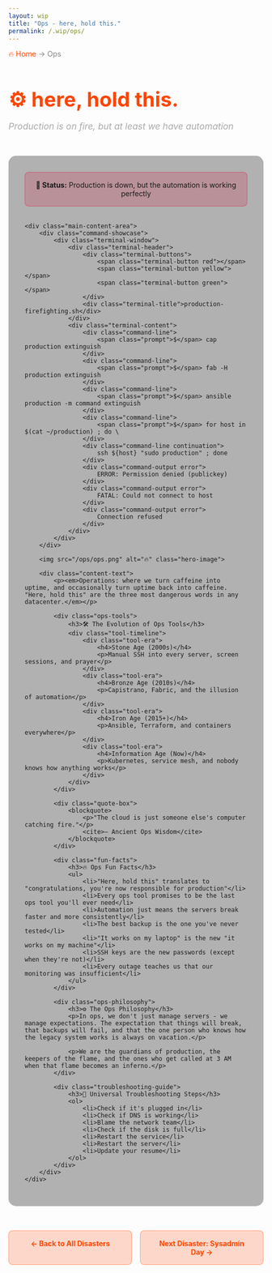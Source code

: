 ```yaml
---
layout: wip
title: "Ops - here, hold this."
permalink: /.wip/ops/
---
```


<div class="page-header">
    <div class="breadcrumb">
        <a href="/.wip/">🔥 Home</a> → <span>Ops</span>
    </div>
    <h1>⚙️ here, hold this.</h1>
    <p class="page-subtitle">Production is on fire, but at least we have automation</p>
</div>

<div class="content-section">
    <div class="status-banner critical">
        <strong>🚨 Status:</strong> Production is down, but the automation is working perfectly
    </div>

    <div class="main-content-area">
        <div class="command-showcase">
            <div class="terminal-window">
                <div class="terminal-header">
                    <div class="terminal-buttons">
                        <span class="terminal-button red"></span>
                        <span class="terminal-button yellow"></span>
                        <span class="terminal-button green"></span>
                    </div>
                    <div class="terminal-title">production-firefighting.sh</div>
                </div>
                <div class="terminal-content">
                    <div class="command-line">
                        <span class="prompt">$</span> cap production extinguish
                    </div>
                    <div class="command-line">
                        <span class="prompt">$</span> fab -H production extinguish
                    </div>
                    <div class="command-line">
                        <span class="prompt">$</span> ansible production -m command extinguish
                    </div>
                    <div class="command-line">
                        <span class="prompt">$</span> for host in $(cat ~/production) ; do \
                    </div>
                    <div class="command-line continuation">
                        ssh ${host} "sudo production" ; done
                    </div>
                    <div class="command-output error">
                        ERROR: Permission denied (publickey)
                    </div>
                    <div class="command-output error">
                        FATAL: Could not connect to host
                    </div>
                    <div class="command-output error">
                        Connection refused
                    </div>
                </div>
            </div>
        </div>

        <img src="/ops/ops.png" alt="🔥" class="hero-image">
        
        <div class="content-text">
            <p><em>Operations: where we turn caffeine into uptime, and occasionally turn uptime back into caffeine. "Here, hold this" are the three most dangerous words in any datacenter.</em></p>

            <div class="ops-tools">
                <h3>🛠️ The Evolution of Ops Tools</h3>
                <div class="tool-timeline">
                    <div class="tool-era">
                        <h4>Stone Age (2000s)</h4>
                        <p>Manual SSH into every server, screen sessions, and prayer</p>
                    </div>
                    <div class="tool-era">
                        <h4>Bronze Age (2010s)</h4>
                        <p>Capistrano, Fabric, and the illusion of automation</p>
                    </div>
                    <div class="tool-era">
                        <h4>Iron Age (2015+)</h4>
                        <p>Ansible, Terraform, and containers everywhere</p>
                    </div>
                    <div class="tool-era">
                        <h4>Information Age (Now)</h4>
                        <p>Kubernetes, service mesh, and nobody knows how anything works</p>
                    </div>
                </div>
            </div>

            <div class="quote-box">
                <blockquote>
                    <p>"The cloud is just someone else's computer catching fire."</p>
                    <cite>— Ancient Ops Wisdom</cite>
                </blockquote>
            </div>

            <div class="fun-facts">
                <h3>🔥 Ops Fun Facts</h3>
                <ul>
                    <li>"Here, hold this" translates to "congratulations, you're now responsible for production"</li>
                    <li>Every ops tool promises to be the last ops tool you'll ever need</li>
                    <li>Automation just means the servers break faster and more consistently</li>
                    <li>The best backup is the one you've never tested</li>
                    <li>"It works on my laptop" is the new "it works on my machine"</li>
                    <li>SSH keys are the new passwords (except when they're not)</li>
                    <li>Every outage teaches us that our monitoring was insufficient</li>
                </ul>
            </div>

            <div class="ops-philosophy">
                <h3>⚙️ The Ops Philosophy</h3>
                <p>In ops, we don't just manage servers - we manage expectations. The expectation that things will break, that backups will fail, and that the one person who knows how the legacy system works is always on vacation.</p>
                
                <p>We are the guardians of production, the keepers of the flame, and the ones who get called at 3 AM when that flame becomes an inferno.</p>
            </div>

            <div class="troubleshooting-guide">
                <h3>🚨 Universal Troubleshooting Steps</h3>
                <ol>
                    <li>Check if it's plugged in</li>
                    <li>Check if DNS is working</li>
                    <li>Blame the network team</li>
                    <li>Check if the disk is full</li>
                    <li>Restart the service</li>
                    <li>Restart the server</li>
                    <li>Update your resume</li>
                </ol>
            </div>
        </div>
    </div>
</div>

<div class="navigation-footer">
    <a href="/.wip/" class="nav-button">← Back to All Disasters</a>
    <a href="/.wip/sysadmin-day/" class="nav-button">Next Disaster: Sysadmin Day →</a>
</div>

<style>
.page-header {
    margin-bottom: 3rem;
}

.breadcrumb {
    color: #888;
    margin-bottom: 1rem;
    font-size: 0.9rem;
}

.breadcrumb a {
    color: #ff4500;
    text-decoration: none;
}

.breadcrumb a:hover {
    text-decoration: underline;
}

.page-header h1 {
    font-size: 2.5rem;
    color: #ff4500;
    margin-bottom: 0.5rem;
}

.page-subtitle {
    color: #aaa;
    font-style: italic;
    font-size: 1.1rem;
}

.content-section {
    background: rgba(0, 0, 0, 0.3);
    border-radius: 15px;
    padding: 2rem;
    margin-bottom: 3rem;
}

.status-banner.critical {
    background: rgba(220, 20, 60, 0.2);
    border: 1px solid rgba(220, 20, 60, 0.4);
    border-radius: 8px;
    padding: 1rem;
    margin-bottom: 2rem;
    text-align: center;
}

.command-showcase {
    margin: 2rem 0;
}

.terminal-window {
    background: #1e1e1e;
    border-radius: 10px;
    overflow: hidden;
    box-shadow: 0 10px 30px rgba(0, 0, 0, 0.5);
    font-family: 'Courier New', monospace;
}

.terminal-header {
    background: #323233;
    padding: 0.8rem;
    display: flex;
    align-items: center;
    gap: 1rem;
}

.terminal-buttons {
    display: flex;
    gap: 0.5rem;
}

.terminal-button {
    width: 12px;
    height: 12px;
    border-radius: 50%;
}

.terminal-button.red { background: #ff5f56; }
.terminal-button.yellow { background: #ffbd2e; }
.terminal-button.green { background: #27ca3f; }

.terminal-title {
    color: #fff;
    font-size: 0.9rem;
}

.terminal-content {
    padding: 1.5rem;
    background: #1e1e1e;
}

.command-line {
    color: #00ff00;
    margin: 0.5rem 0;
    font-size: 0.9rem;
}

.command-line.continuation {
    margin-left: 2rem;
}

.prompt {
    color: #ff6b6b;
    margin-right: 0.5rem;
}

.command-output {
    color: #ccc;
    margin: 0.3rem 0;
    margin-left: 1rem;
}

.command-output.error {
    color: #ff6b6b;
}

.hero-image {
    width: 100%;
    max-width: 600px;
    height: auto;
    border-radius: 10px;
    margin: 2rem auto;
    display: block;
    box-shadow: 0 10px 30px rgba(0, 0, 0, 0.3);
}

.content-text {
    font-size: 1.1rem;
    line-height: 1.7;
    color: #e0e0e0;
}

.content-text p {
    margin-bottom: 1.5rem;
}

.ops-tools {
    background: rgba(0, 100, 0, 0.1);
    border: 1px solid rgba(0, 100, 0, 0.3);
    border-radius: 10px;
    padding: 2rem;
    margin: 3rem 0;
}

.ops-tools h3 {
    color: #32cd32;
    margin-bottom: 2rem;
}

.tool-timeline {
    display: grid;
    gap: 1.5rem;
}

.tool-era {
    background: rgba(0, 0, 0, 0.3);
    border-left: 4px solid #32cd32;
    padding: 1.5rem;
    border-radius: 0 8px 8px 0;
}

.tool-era h4 {
    color: #90ee90;
    margin-bottom: 0.8rem;
}

.tool-era p {
    color: #ddd;
    margin: 0;
}

.quote-box {
    background: rgba(255, 69, 0, 0.1);
    border-left: 4px solid #ff4500;
    padding: 1.5rem;
    margin: 2rem 0;
    border-radius: 0 8px 8px 0;
}

.quote-box blockquote {
    margin: 0;
    font-style: italic;
}

.quote-box cite {
    display: block;
    margin-top: 1rem;
    color: #ffa500;
    font-size: 0.9rem;
}

.fun-facts {
    background: rgba(255, 69, 0, 0.05);
    border: 1px solid rgba(255, 69, 0, 0.2);
    border-radius: 10px;
    padding: 2rem;
    margin: 3rem 0;
}

.fun-facts h3 {
    color: #ff4500;
    margin-bottom: 1rem;
}

.fun-facts ul {
    list-style: none;
    padding: 0;
}

.fun-facts li {
    padding: 0.5rem 0;
    border-bottom: 1px solid rgba(255, 69, 0, 0.1);
    color: #ccc;
}

.fun-facts li:last-child {
    border-bottom: none;
}

.fun-facts li:before {
    content: "⚙️ ";
    margin-right: 0.5rem;
}

.ops-philosophy {
    background: rgba(128, 0, 128, 0.1);
    border: 1px solid rgba(128, 0, 128, 0.3);
    border-radius: 10px;
    padding: 2rem;
    margin: 3rem 0;
}

.ops-philosophy h3 {
    color: #da70d6;
    margin-bottom: 1rem;
}

.ops-philosophy p {
    color: #dda0dd;
    line-height: 1.6;
}

.troubleshooting-guide {
    background: rgba(220, 20, 60, 0.1);
    border: 1px solid rgba(220, 20, 60, 0.3);
    border-radius: 10px;
    padding: 2rem;
    margin: 3rem 0;
}

.troubleshooting-guide h3 {
    color: #dc143c;
    margin-bottom: 1.5rem;
}

.troubleshooting-guide ol {
    color: #ffb6c1;
    padding-left: 1.5rem;
}

.troubleshooting-guide li {
    padding: 0.3rem 0;
    color: #ddd;
}

.navigation-footer {
    display: flex;
    justify-content: space-between;
    gap: 1rem;
    margin: 3rem 0;
}

.nav-button {
    background: rgba(255, 69, 0, 0.2);
    border: 1px solid rgba(255, 69, 0, 0.4);
    color: #ff4500;
    padding: 1rem 2rem;
    border-radius: 8px;
    text-decoration: none;
    font-weight: bold;
    transition: all 0.3s ease;
    flex: 1;
    text-align: center;
}

.nav-button:hover {
    background: rgba(255, 69, 0, 0.3);
    transform: translateY(-2px);
    box-shadow: 0 5px 15px rgba(255, 69, 0, 0.2);
}

@media (max-width: 768px) {
    .navigation-footer {
        flex-direction: column;
    }
    
    .terminal-content {
        padding: 1rem;
    }
    
    .command-line {
        font-size: 0.8rem;
        word-break: break-all;
    }
}
</style>